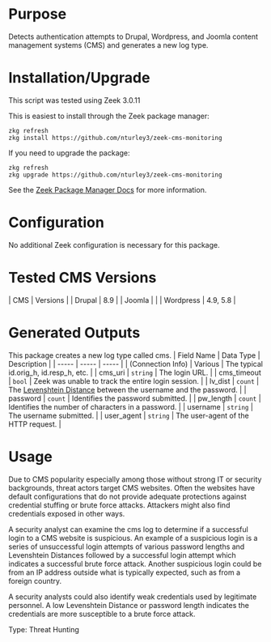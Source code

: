 # Purpose

Detects authentication attempts to Drupal, Wordpress, and Joomla content management systems (CMS) and generates a new log type.

# Installation/Upgrade

This script was tested using Zeek 3.0.11

This is easiest to install through the Zeek package manager:

	zkg refresh
	zkg install https://github.com/nturley3/zeek-cms-monitoring

If you need to upgrade the package:

	zkg refresh
	zkg upgrade https://github.com/nturley3/zeek-cms-monitoring

See the [Zeek Package Manager Docs](https://docs.zeek.org/projects/package-manager/en/stable/quickstart.html) for more information.

# Configuration

No additional Zeek configuration is necessary for this package.

# Tested CMS Versions
| CMS | Versions |
| Drupal | 8.9 |
| Joomla |  |
| Wordpress | 4.9, 5.8 |

# Generated Outputs

This package creates a new log type called cms. 
| Field Name | Data Type |  Description |
| ----- | ----- | ----- |
| (Connection Info) | Various | The typical id.orig_h, id.resp_h, etc. |
| cms_uri | `string` | The login URL. |
| cms_timeout | `bool` | Zeek was unable to track the entire login session. |
| lv_dist | `count` | The [Levenshtein Distance](https://en.wikipedia.org/wiki/Levenshtein_distance) between the username and the password. |
| password | `count` | Identifies the password submitted. |
| pw_length | `count` | Identifies the number of characters in a password. |
| username | `string` | The username submitted. |
| user_agent | `string` | The user-agent of the HTTP request. |

# Usage

Due to CMS popularity especially among those without strong IT or security backgrounds, threat actors target CMS websites.
Often the websites have default configurations that do not provide adequate protections against
credential stuffing or brute force attacks. Attackers might also find credentials exposed in other ways.

A security analyst can examine the cms log to determine if a successful login to a CMS website is suspicious. An example of a suspicious login is a series of unsuccessful login attempts of various password lengths and Levenshtein Distances followed by a successful login attempt which indicates a successful brute force attack. Another suspicious login could be from an IP address outside what is typically expected, such as from a foreign country. 

A security analysts could also identify weak credentials used by legitimate personnel. A low Levenshtein Distance or password length indicates the credentials are more susceptible to a brute force attack.

Type: Threat Hunting

